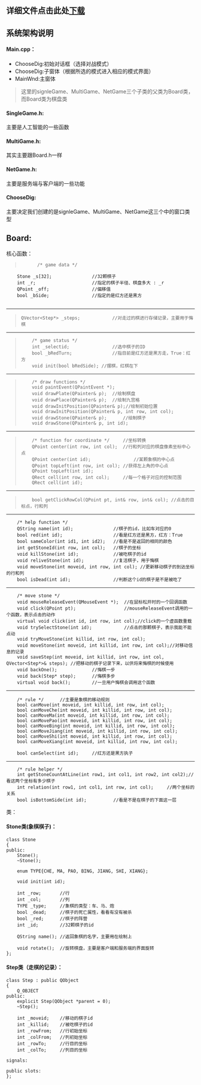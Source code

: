 ## 详细文件点击此处[下载](https://pan.baidu.com/s/1MmzII7Xke0S-AMzI2RGXIQ?pwd=wdza)


## 系统架构说明
#### Main.cpp：

* ChooseDig:初始对话框（选择对战模式）
* ChooseDig:子窗体（根据所选的模式进入相应的模式界面）
* MainWnd:主窗体

>这里的signleGame、MultiGame、NetGame三个子类的父类为Board类，而Board类为棋盘类

#### SingleGame.h:

主要是人工智能的一些函数

#### MultiGame.h:

其实主要跟Board.h一样

#### NetGame.h:

主要是服务端与客户端的一些功能

#### ChooseDig:

主要决定我们创建的是signleGame、MultiGame、NetGame这三个中的窗口类型





## Board:

核心函数：

> ```
>       /* game data */
        Stone _s[32];				//32颗棋子
        int _r;						//指定的棋子半径、棋盘多大 : _r
        QPoint _off;				//偏移值
	    bool _bSide;				//指定的是红方还是黑方
> ```
---
> ```
> QVector<Step*> _steps;			//对走过的棋进行存储记录，主要用于悔棋
> ```

---

> ```
>     /* game status */		
>     int _selectid;				//选中棋子的ID
>     bool _bRedTurn;				//指目前是红方还是黑方走，True：红方
>     void init(bool bRedSide);	//摆棋，红棋在下
> ```

---

> ```
>     /* draw functions */
>     void paintEvent(QPaintEvent *);
>     void drawPlate(QPainter& p);	//绘制棋盘
>     void drawPlace(QPainter& p);	//绘制九宫格
>     void drawInitPosition(QPainter& p);//绘制初始位置
>     void drawInitPosition(QPainter& p, int row, int col);
>     void drawStone(QPainter& p);		//绘制棋子
>     void drawStone(QPainter& p, int id);
> ```

---

> ```
>     /* function for coordinate */		//坐标转换
>     QPoint center(int row, int col);	//行和列对应的棋盘像素坐标中心点
>     QPoint center(int id);				//某颗象棋的中心点
>     QPoint topLeft(int row, int col);	//获得左上角的中心点
>     QPoint topLeft(int id);
>     QRect cell(int row, int col);		//每一个格子对应的控制范围
>     QRect cell(int id);
> ```

---

> ```
>     bool getClickRowCol(QPoint pt, int& row, int& col); //点击的目标点，行和列
> ```

---

```
    /* help function */
    QString name(int id);				//棋子的id，比如车对应的0
    bool red(int id);					//看是红方还是黑方，红方：True
    bool sameColor(int id1, int id2);	//看是不是返回的相同的颜色
    int getStoneId(int row, int col);	//棋子的坐标
    void killStone(int id);				//被吃棋子的id
    void reliveStone(int id);			//复活棋子，用于悔棋
    void moveStone(int moveid, int row, int col); //更新移动棋子的到达坐标的行和列
    bool isDead(int id);				//判断这个id的棋子是不是被吃了
```

---

```
    /* move stone */
    void mouseReleaseEvent(QMouseEvent *);	//在鼠标松开时的一个回调函数
    void click(QPoint pt);					//mouseReleaseEvent调用的一个函数，表示点击的动作
    virtual void click(int id, int row, int col);//click的一个虚函数重载
    void trySelectStone(int id);			//点击的那颗棋子，表示我能不能点动
    void tryMoveStone(int killid, int row, int col);
    void moveStone(int moveid, int killid, int row, int col);//对移动信息的记录
    void saveStep(int moveid, int killid, int row, int col, QVector<Step*>& steps);	//把移动的棋子记录下来，以供将来悔棋的时候使用
    void backOne();				//悔棋一步
    void back(Step* step);		//悔棋多步
    virtual void back();		//一旦用户悔棋会调用这个函数
```

---

```
    /* rule */		//主要是象棋的移动规则
    bool canMove(int moveid, int killid, int row, int col);
    bool canMoveChe(int moveid, int killid, int row, int col);
    bool canMoveMa(int moveid, int killid, int row, int col);
    bool canMovePao(int moveid, int killid, int row, int col);
    bool canMoveBing(int moveid, int killid, int row, int col);
    bool canMoveJiang(int moveid, int killid, int row, int col);
    bool canMoveShi(int moveid, int killid, int row, int col);
    bool canMoveXiang(int moveid, int killid, int row, int col);
    
    bool canSelect(int id);		//红方还是黑方执子
```

---

```
    /* rule helper */
    int getStoneCountAtLine(int row1, int col1, int row2, int col2);//看这两个坐标有多少棋子
    int relation(int row1, int col1, int row, int col);		//两个坐标的关系
    bool isBottomSide(int id);			//看是不是在棋子的下面这一层
```

类：

#### Stone类(象棋棋子)：

```
class Stone
{
public:
    Stone();
    ~Stone();

    enum TYPE{CHE, MA, PAO, BING, JIANG, SHI, XIANG};

    void init(int id);

    int _row;		//行
    int _col;		//列
    TYPE _type;		//象棋的类型：车、马、炮
    bool _dead;		//棋子的死亡属性，看看有没有被杀
    bool _red;		//棋子的阵营
    int _id;		//32颗棋子的id	

    QString name(); //返回象棋的名字，主要用在绘制上

    void rotate();	//旋转棋盘，主要是客户端和服务端的界面旋转
};
```

#### Step类（走棋的记录）：

```
class Step : public QObject
{
    Q_OBJECT
public:
    explicit Step(QObject *parent = 0);
    ~Step();

    int _moveid;	//移动的棋子id
    int _killid;	//被吃棋子的id
    int _rowFrom;	//行初始坐标
    int _colFrom;	//列初始坐标
    int _rowTo;		//行目的坐标
    int _colTo;		//列目的坐标

signals:

public slots:
};
```
